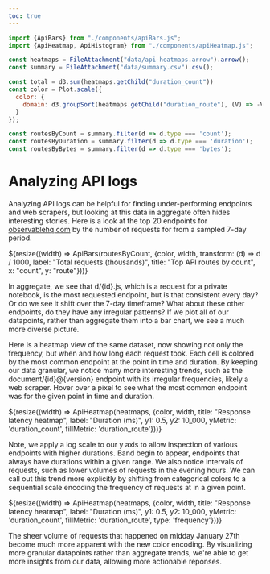```yaml
---
toc: true
---
```


```js
import {ApiBars} from "./components/apiBars.js";
import {ApiHeatmap, ApiHistogram} from "./components/apiHeatmap.js";
```

```js
const heatmaps = FileAttachment("data/api-heatmaps.arrow").arrow();
const summary = FileAttachment("data/summary.csv").csv();
```

```js
const total = d3.sum(heatmaps.getChild("duration_count"))
const color = Plot.scale({
  color: {
    domain: d3.groupSort(heatmaps.getChild("duration_route"), (V) => -V.length, (d) => d).filter((d) => d) // prettier-ignore
  }
});

const routesByCount = summary.filter(d => d.type === 'count');
const routesByDuration = summary.filter(d => d.type === 'duration');
const routesByBytes = summary.filter(d => d.type === 'bytes');
```

# Analyzing API logs

Analyzing API logs can be helpful for finding under-performing endpoints and web scrapers, but looking at this data in aggregate often hides interesting stories. Here is a look at the top 20 endpoints for [observablehq.com](https://observablehq.com/) by the number of requests for from a sampled 7-day period.

<div class="grid" style="grid-auto-rows: 532px;">
  <div class="card">${resize((width) => ApiBars(routesByCount, {color, width, transform: (d) => d / 1000, label: "Total requests (thousands)", title: "Top API routes by count", x: "count", y: "route"}))}</div>
</div>

In aggregate, we see that d/{id}.js, which is a request for a private notebook, is the most requested endpoint, but is that consistent every day? Or do we see it shift over the 7-day timeframe? What about these other endpoints, do they have any irregular patterns? If we plot all of our datapoints, rather than aggregate them into a bar chart, we see a much more diverse picture.

Here is a heatmap view of the same dataset, now showing not only the frequency, but when and how long each request took. Each cell is colored by the most common endpoint at the point in time and duration. By keeping our data granular, we notice many more interesting trends, such as the document/{id}@{version} endpoint with its irregular frequencies, likely a web scraper. Hover over a pixel to see what the most common endpoint was for the given point in time and duration.

<div class="grid grid-cols-1" style="grid-auto-rows: 611px;">
  <div class="card">${resize((width) => ApiHeatmap(heatmaps, {color, width, title: "Response latency heatmap", label: "Duration (ms)", y1: 0.5, y2: 10_000, yMetric: 'duration_count', fillMetric: 'duration_route'}))}</div>
</div>

Note, we apply a log scale to our y axis to allow inspection of various endpoints with higher durations. Band begin to appear, endpoints that always have durations within a given range. We also notice intervals of requests, such as lower volumes of requests in the evening hours. We can call out this trend more explicitly by shifting from categorical colors to a sequential scale encoding the frequency of requests at in a given point.

<div class="grid grid-cols-1" style="grid-auto-rows: 611px;">
  <div class="card">${resize((width) => ApiHeatmap(heatmaps, {color, width, title: "Response latency heatmap", label: "Duration (ms)", y1: 0.5, y2: 10_000, yMetric: 'duration_count', fillMetric: 'duration_route', type: 'frequency'}))}</div>
</div>

The sheer volume of requests that happened on midday January 27th become much more apparent with the new color encoding. By visualizing more granular datapoints rather than aggregate trends, we're able to get more insights from our data, allowing more actionable reponses.
